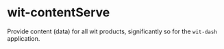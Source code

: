 # wit-contentServe
Provide content (data) for all wit products, significantly so for the `wit-dash` application.
